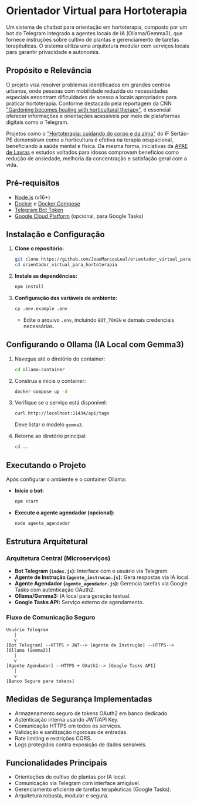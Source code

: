 # Orientador Virtual para Hortoterapia

Um sistema de chatbot para orientação em hortoterapia, composto por um bot do Telegram integrado a agentes locais de IA (Ollama/Gemma3), que fornece instruções sobre cultivo de plantas e gerenciamento de tarefas terapêuticas. O sistema utiliza uma arquitetura modular com serviços locais para garantir privacidade e autonomia.

## Propósito e Relevância

O projeto visa resolver problemas identificados em grandes centros urbanos, onde pessoas com mobilidade reduzida ou necessidades especiais encontram dificuldades de acesso a locais apropriados para praticar hortoterapia. Conforme destacado pela reportagem da CNN ["Gardening becomes healing with horticultural therapy"](https://edition.cnn.com/2018/08/03/health/sw-horticultural-therapy/index.html?utm_source=chatgpt.com), é essencial oferecer informações e orientações acessíveis por meio de plataformas digitais como o Telegram.

Projetos como o ["Hortoterapia: cuidando do corpo e da alma"](https://g1.globo.com/pe/petrolina-regiao/noticia/2019/02/02/projeto-do-if-sertao-pe-utiliza-a-horticultura-como-terapia-ocupacional.ghtml) do IF Sertão-PE demonstram como a horticultura é efetiva na terapia ocupacional, beneficiando a saúde mental e física. Da mesma forma, iniciativas da [APAE de Lavras](https://ufla.br/noticias/extensao/15183-projeto-de-extensao-utiliza-a-hortoterapia-como-ferramenta-de-inclusao-social-de-assistidos-da-associacao-de-pais-e-amigos-dos-excepcionais-apae-de-lavras) e estudos voltados para idosos comprovam benefícios como redução de ansiedade, melhoria da concentração e satisfação geral com a vida.

## Pré-requisitos

* [Node.js](https://nodejs.org/) (v16+)
* [Docker](https://www.docker.com/get-started) e [Docker Compose](https://docs.docker.com/compose/install/)
* [Telegram Bot Token](https://core.telegram.org/bots#botfather)
* [Google Cloud Platform](https://console.cloud.google.com/) (opcional, para Google Tasks)

## Instalação e Configuração

1. **Clone o repositório:**

   ```bash
   git clone https://github.com/JoaoMarcosLeal/orientador_virtual_para_hortoterapia.git
   cd orientador_virtual_para_hortoterapia
   ```

2. **Instale as dependências:**

   ```bash
   npm install
   ```

3. **Configuração das variáveis de ambiente:**

   ```bash
   cp .env.example .env
   ```

   * Edite o arquivo `.env`, incluindo `BOT_TOKEN` e demais credenciais necessárias.

## Configurando o Ollama (IA Local com Gemma3)

1. Navegue até o diretório do container:

   ```bash
   cd ollama-container
   ```

2. Construa e inicie o container:

   ```bash
   docker-compose up -d
   ```

3. Verifique se o serviço está disponível:

   ```bash
   curl http://localhost:11434/api/tags
   ```

   Deve listar o modelo `gemma3`.

4. Retorne ao diretório principal:

   ```bash
   cd ..
   ```

## Executando o Projeto

Após configurar o ambiente e o container Ollama:

* **Inicie o bot:**

  ```bash
  npm start
  ```

* **Execute o agente agendador (opcional):**

  ```bash
  node agente_agendador
  ```

## Estrutura Arquitetural

### Arquitetura Central (Microserviços)

* **Bot Telegram (`index.js`):** Interface com o usuário via Telegram.
* **Agente de Instrução (`agente_instrucao.js`):** Gera respostas via IA local.
* **Agente Agendador (`agente_agendador.js`):** Gerencia tarefas via Google Tasks com autenticação OAuth2.
* **Ollama/Gemma3:** IA local para geração textual.
* **Google Tasks API:** Serviço externo de agendamento.

### Fluxo de Comunicação Seguro

```
Usuário Telegram
   |
   v
[Bot Telegram] --HTTPS + JWT--> [Agente de Instrução] --HTTPS--> [Ollama (Gemma3)]
   |
   v
[Agente Agendador] --HTTPS + OAuth2--> [Google Tasks API]
   |
   v
[Banco Seguro para tokens]
```

## Medidas de Segurança Implementadas

* Armazenamento seguro de tokens OAuth2 em banco dedicado.
* Autenticação interna usando JWT/API Key.
* Comunicação HTTPS em todos os serviços.
* Validação e sanitização rigorosas de entradas.
* Rate limiting e restrições CORS.
* Logs protegidos contra exposição de dados sensíveis.

## Funcionalidades Principais

* Orientações de cultivo de plantas por IA local.
* Comunicação via Telegram com interface amigável.
* Gerenciamento eficiente de tarefas terapêuticas (Google Tasks).
* Arquitetura robusta, modular e segura.
